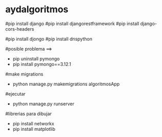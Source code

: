 # aydalgoritmos

#pip install django
#pip install djangorestframework
#pip install django-cors-headers

#pip install djongo
#pip install dnspython

#posible problema ==>

- pip uninstall pymongo
- pip install pymongo==3.12.1

#make migrations

- python manage.py makemigrations algoritmosApp

#ejecutar

- python manage.py runserver

#librerias para dibujar

- pip install networkx
- pip install matplotlib
